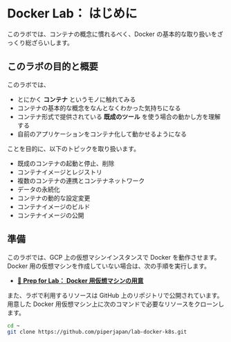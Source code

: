 # Docker Lab： はじめに

このラボでは、コンテナの概念に慣れるべく、Docker の基本的な取り扱いをざっくり総ざらいします。

## このラボの目的と概要

このラボでは、

- とにかく **コンテナ** というモノに触れてみる
- コンテナの基本的な概念をなんとなくわかった気持ちになる
- コンテナ形式で提供されている **既成のツール** を使う場合の動かし方を理解する
- 自前のアプリケーションをコンテナ化して動かせるようになる

ことを目的に、以下のトピックを取り扱います。

- 既成のコンテナの起動と停止、削除
- コンテナイメージとレジストリ
- 複数のコンテナの連携とコンテナネットワーク
- データの永続化
- コンテナの動的な設定変更
- コンテナイメージのビルド
- コンテナイメージの公開

## 準備

このラボでは、GCP 上の仮想マシンインスタンスで Docker を動作させます。Docker 用の仮想マシンを作成していない場合は、次の手順を実行します。

- [📖 **Prep for Lab： Docker 用仮想マシンの用意**](prep-docker-vm.md)

また、ラボで利用するリソースは GitHub 上のリポジトリで公開されています。用意した Docker 用仮想マシン上に次のコマンドで必要なリソースをクローンします。

```bash
cd ~
git clone https://github.com/piperjapan/lab-docker-k8s.git
```
